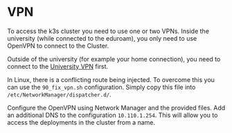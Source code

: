 # VPN

To access the k3s cluster you need to use one or two VPNs.
Inside the university (while connected to the eduroam), you only need to use
OpenVPN to connect to the Cluster.

Outside of the university (for example your home connection), you need to connect
to the [University VPN](https://go.ua.pt/) first.

In Linux, there is a conflicting route being injected.
To overcome this you can use the `90_fix_vpn.sh` configuration.
Simply copy this file into `/etc/NetworkManager/dispatcher.d/`.

Configure the OpenVPN using Network Manager and the provided files.
Add an additional DNS to the configuration `10.110.1.254`.
This will allow you to access the deployments in the cluster from a name.